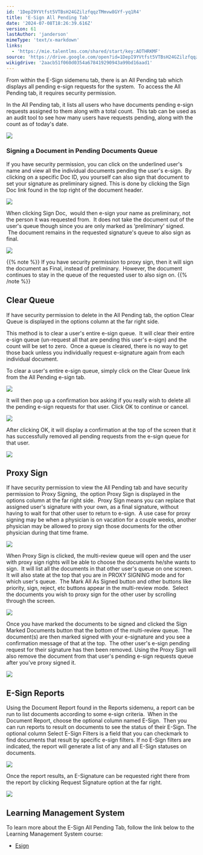 ```yaml
---
id: '1DepI9YVtfst5VTBsH24GZilzfqqzTMmvw8GYf-yq1R4'
title: 'E-Sign All Pending Tab'
date: '2024-07-08T18:26:39.616Z'
version: 61
lastAuthor: 'janderson'
mimeType: 'text/x-markdown'
links:
  - 'https://mie.talentlms.com/shared/start/key:AOTHRKMF'
source: 'https://drive.google.com/open?id=1DepI9YVtfst5VTBsH24GZilzfqqzTMmvw8GYf-yq1R4'
wikigdrive: '2aacb51f060d0354a678419290943a99bd16aad1'
---
```

From within the E-Sign sidemenu tab, there is an All Pending tab which displays all pending e-sign requests for the system.  To access the All Pending tab, it requires security permission.

In the All Pending tab, it lists all users who have documents pending e-sign requests assigned to them along with a total count.  This tab can be used as an audit tool to see how many users have requests pending, along with the count as of today's date.

![](../e-sign-all-pending-tab.assets/72bc369a1725797e1a9e8da656057b9e.png)

### Signing a Document in Pending Documents Queue

If you have security permission, you can click on the underlined user's name and view all the individual documents pending the user's e-sign.  By clicking on a specific Doc ID, you yourself can also sign that document to set your signature as preliminary signed. This is done by clicking the Sign Doc link found in the top right of the document header.

![](../e-sign-all-pending-tab.assets/7b1a0bbf0f40bf3310bafd58c71e704e.png)

When clicking Sign Doc,  would then e-sign your name as preliminary, not the person it was requested from.  It does not take the document out of the user's queue though since you are only marked as ‘preliminary' signed.  The document remains in the requested signature's queue to also sign as final.

![](../e-sign-all-pending-tab.assets/a77ab6e85dd5646cc6ed120bd1e9595b.png)

{{% note %}}
If you have security permission to proxy sign, then it will sign the document as Final, instead of preliminary.  However, the document continues to stay in the queue of the requested user to also sign on.
{{% /note %}}

## Clear Queue

If have security permission to delete in the All Pending tab, the option Clear Queue is displayed in the options column at the far right side.

This method is to clear a user's entire e-sign queue.  It will clear their entire e-sign queue (un-request all that are pending this user's e-sign) and the count will be set to zero.  Once a queue is cleared, there is no way to get those back unless you individually request e-signature again from each individual document.

To clear a user's entire e-sign queue, simply click on the Clear Queue link from the All Pending e-sign tab.

![](../e-sign-all-pending-tab.assets/3b6c0805fb238feccb328db6df14238f.png)

It will then pop up a confirmation box asking if you really wish to delete all the pending e-sign requests for that user. Click OK to continue or cancel.

![](../e-sign-all-pending-tab.assets/bc168dbedc7bbb9955367cbe80587291.png)

After clicking OK, it will display a confirmation at the top of the screen that it has successfully removed all pending requests from the e-sign queue for that user.

![](../e-sign-all-pending-tab.assets/cced9f1b7168eea069beb73e290818ae.png)

## Proxy Sign

If have security permission to view the All Pending tab and have security permission to Proxy Signing,  the option Proxy Sign is displayed in the options column at the far right side.  Proxy Sign means you can replace that assigned user's signature with your own, as a final signature, without having to wait for that other user to return to e-sign.  A use case for proxy signing may be when a physician is on vacation for a couple weeks, another physician may be allowed to proxy sign those documents for the other physician during that time frame.

![](../e-sign-all-pending-tab.assets/c50023bc3460dd52e93ac5a73d8c2acc.png)

When Proxy Sign is clicked, the multi-review queue will open and the user with proxy sign rights will be able to choose the documents he/she wants to sign.  It will list all the documents in that other user's queue on one screen. It will also state at the top that you are in PROXY SIGNING mode and for which user's queue.  The Mark All As Signed button and other buttons like priority, sign, reject, etc buttons appear in the multi-review mode.  Select the documents you wish to proxy sign for the other user by scrolling through the screen.

![](../e-sign-all-pending-tab.assets/3d48f6194e37d5611f8f8d322aabeee1.png)

Once you have marked the documents to be signed and clicked the Sign Marked Documents button that the bottom of the multi-review queue.  The document(s) are then marked signed with your e-signature and you see a confirmation message of that at the top.  The other user's e-sign pending request for their signature has then been removed. Using the Proxy Sign will also remove the document from that user's pending e-sign requests queue after you've proxy signed it.

![](../e-sign-all-pending-tab.assets/2a94ec9b2a276b4cb6ff27bcc069f814.png)

## E-Sign Reports

Using the Document Report found in the Reports sidemenu, a report can be run to list documents according to some e-sign criteria.  When in the Document Report, choose the optional column named E-Sign.  Then you can run reports to result on documents to see the status of their E-Sign. The optional column Select E-Sign Filters is a field that you can checkmark to find documents that result by specific e-sign filters. If no E-Sign filters are indicated, the report will generate a list of any and all E-Sign statuses on documents.

![](../e-sign-all-pending-tab.assets/d698e86f8a8c740e7069a1fef88b3962.png)

Once the report results, an E-Signature can be requested right there from the report by clicking Request Signature option at the far right.

![](../e-sign-all-pending-tab.assets/77e5e6d6e835b9e35155f4b66a0a0ea6.png)

## Learning Management System

To learn more about the E-Sign All Pending Tab, follow the link below to the Learning Management System course:

* [Esign](https://mie.talentlms.com/shared/start/key:AOTHRKMF)
